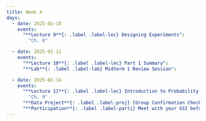 ```yaml
---
title: Week 4
days:
  - date: 2025-02-10
    events:
      "**Lecture 9**{: .label .label-lec} Designing Experiments":
        "Ch. 8"

  - date: 2025-02-12
    events:
      "**Lecture 10**{: .label .label-lec} Part 1 Summary":
      "**Lab**{: .label .label-lab} Midterm 1 Review Session":

  - date: 2025-02-14
    events:
      "**Lecture 11**{: .label .label-lec} Introduction to Probability ": 
        "Ch. 9"
      "**Data Project**{: .label .label-proj} [Group Confirmation Checklist, on Gradescope](https://docs.google.com/forms/d/e/1FAIpQLSf_4-QTT8LJ8I2-jhr9VpZ1gFSOrAN9RWj6BuiKWH3BK7GQ-A/viewform?usp=header) (Due 11:59 PM PST)":
      "**Participation**{: .label .label-parti} Meet with your GSI before submitting Part I ":
---
```

